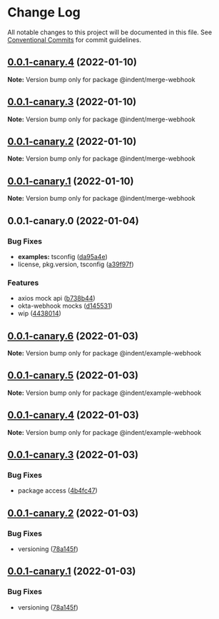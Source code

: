# Change Log

All notable changes to this project will be documented in this file.
See [Conventional Commits](https://conventionalcommits.org) for commit guidelines.

## [0.0.1-canary.4](https://github.com/indentapis/integrations/compare/@indent/merge-webhook@0.0.1-canary.3...@indent/merge-webhook@0.0.1-canary.4) (2022-01-10)

**Note:** Version bump only for package @indent/merge-webhook





## [0.0.1-canary.3](https://github.com/indentapis/integrations/compare/@indent/merge-webhook@0.0.1-canary.2...@indent/merge-webhook@0.0.1-canary.3) (2022-01-10)

**Note:** Version bump only for package @indent/merge-webhook





## [0.0.1-canary.2](https://github.com/indentapis/integrations/compare/@indent/merge-webhook@0.0.1-canary.1...@indent/merge-webhook@0.0.1-canary.2) (2022-01-10)

**Note:** Version bump only for package @indent/merge-webhook





## [0.0.1-canary.1](https://github.com/indentapis/integrations/compare/@indent/merge-webhook@0.0.1-canary.0...@indent/merge-webhook@0.0.1-canary.1) (2022-01-10)

**Note:** Version bump only for package @indent/merge-webhook





## 0.0.1-canary.0 (2022-01-04)


### Bug Fixes

* **examples:** tsconfig ([da95a4e](https://github.com/indentapis/integrations/commit/da95a4ef0a7e922bf362bac6d243a25cd059268b))
* license, pkg.version, tsconfig ([a39f97f](https://github.com/indentapis/integrations/commit/a39f97fdec58b3dbe34f87eedf6e74ea67a75c58))


### Features

* axios mock api ([b738b44](https://github.com/indentapis/integrations/commit/b738b4452cb58ec94a0c7b31111c87a269704260))
* okta-webhook mocks ([d145531](https://github.com/indentapis/integrations/commit/d1455319f2f30b5b986224b63d60ceb59dfff389))
* wip ([4438014](https://github.com/indentapis/integrations/commit/44380142e6bf6a6ec8951f2f977ab0d05dbbed41))





## [0.0.1-canary.6](https://github.com/indentapis/integrations/compare/@indent/example-webhook@0.0.1-canary.5...@indent/example-webhook@0.0.1-canary.6) (2022-01-03)

**Note:** Version bump only for package @indent/example-webhook





## [0.0.1-canary.5](https://github.com/indentapis/integrations/compare/@indent/example-webhook@0.0.1-canary.4...@indent/example-webhook@0.0.1-canary.5) (2022-01-03)

**Note:** Version bump only for package @indent/example-webhook





## [0.0.1-canary.4](https://github.com/indentapis/integrations/compare/@indent/example-webhook@0.0.1-canary.3...@indent/example-webhook@0.0.1-canary.4) (2022-01-03)

**Note:** Version bump only for package @indent/example-webhook





## [0.0.1-canary.3](https://github.com/indentapis/integrations/compare/@indent/example-webhook@0.0.1-canary.2...@indent/example-webhook@0.0.1-canary.3) (2022-01-03)


### Bug Fixes

* package access ([4b4fc47](https://github.com/indentapis/integrations/commit/4b4fc47e037c49ddb79076d8d35acc438d6ef01b))





## [0.0.1-canary.2](https://github.com/indentapis/integrations/compare/@indent/example-webhook@0.0.1-canary.1...@indent/example-webhook@0.0.1-canary.2) (2022-01-03)


### Bug Fixes

* versioning ([78a145f](https://github.com/indentapis/integrations/commit/78a145fb78c0e934c292bb3446f44dce0860390f))





## [0.0.1-canary.1](https://github.com/indentapis/integrations/compare/@indent/example-webhook@0.0.1-canary.1...@indent/example-webhook@0.0.1-canary.1) (2022-01-03)


### Bug Fixes

* versioning ([78a145f](https://github.com/indentapis/integrations/commit/78a145fb78c0e934c292bb3446f44dce0860390f))

